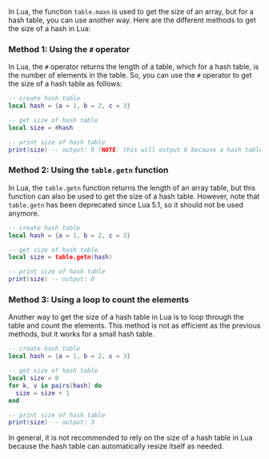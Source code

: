 In Lua, the function `table.maxn` is used to get the size of an array, but for a hash table, you can use another way. Here are the different methods to get the size of a hash in Lua:

### Method 1: Using the `#` operator

In Lua, the `#` operator returns the length of a table, which for a hash table, is the number of elements in the table. So, you can use the `#` operator to get the size of a hash table as follows:

```lua
-- create hash table
local hash = {a = 1, b = 2, c = 3}

-- get size of hash table
local size = #hash

-- print size of hash table
print(size) -- output: 0 (NOTE: this will output 0 because a hash table is not treated as an array in Lua)
```

### Method 2: Using the `table.getn` function

In Lua, the `table.getn` function returns the length of an array table, but this function can also be used to get the size of a hash table. However, note that `table.getn` has been deprecated since Lua 5.1, so it should not be used anymore.

```lua
-- create hash table
local hash = {a = 1, b = 2, c = 3}

-- get size of hash table
local size = table.getn(hash)

-- print size of hash table
print(size) -- output: 0
```

### Method 3: Using a loop to count the elements

Another way to get the size of a hash table in Lua is to loop through the table and count the elements. This method is not as efficient as the previous methods, but it works for a small hash table.

```lua
-- create hash table
local hash = {a = 1, b = 2, c = 3}

-- get size of hash table
local size = 0
for k, v in pairs(hash) do
  size = size + 1
end

-- print size of hash table
print(size) -- output: 3
```

In general, it is not recommended to rely on the size of a hash table in Lua because the hash table can automatically resize itself as needed.